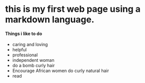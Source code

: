 # this is my first web page using a markdown language.

#### Things i like to do

* caring and loving
* helpful
* professional
* independent woman
* do a bomb curly hair
* Encourage African women do curly natural hair
* read
